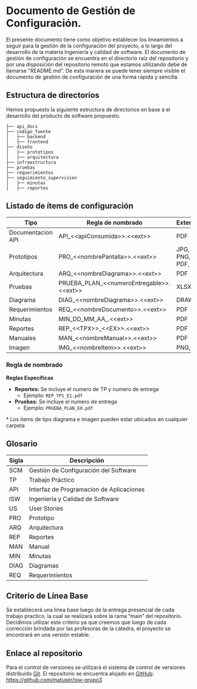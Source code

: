 # Documento de Gestión de Configuración.
El presente documento tiene como objetivo establecer los lineamientos a seguir para la gestión de la configuración del proyecto, a lo largo del desarrollo de la materia Ingeniería y calidad de software.
El documento de gestión de configuración se encuentra en el directorio raíz del repositorio y por una disposición del repositorio remoto que estamos utilizando debe de llamarse "README.md". De esta manera se puede tener siempre visible el documento de gestión de configuración de una forma rápida y sencilla.

## Estructura de directorios
Hemos propuesto la siguiente estructura de directorios en base a el desarrollo del producto de software propuesto.

```
├── api_docs
├── codigo_fuente
│   ├── backend
│   ├── frontend
├── diseño
│   ├── prototipos
│   ├── arquitectura
├── infraestructura
├── pruebas
├── requerimientos
├── seguimiento_supervision
│   ├── minutas
│   ├── reportes
```

## Listado de ítems de configuración

| Tipo               | Regla de nombrado | Extensión          | Ubicación                          |
|--------------------|---------|--------------------|------------------------------------|
| Documentacion API       | API_<\<apiConsumida\>>.<\<ext\>>  | PDF                | /api_docs                      |
| Prototipos       | PRO_<\<nombrePantalla\>>.<\<ext\>>    | JPG, PNG, PDF, SVG         | /diseño/prototipos           |
| Arquitectura      | ARQ_<\<nombreDiagrama\>>.<\<ext\>>   | PDF     | /diseño/arquitectura           |
| Pruebas | PRUEBA_PLAN_<\<numeroEntregable\>>.<\<ext\>>    | XLSX     | /pruebas           |
| Diagrama        | DIAG_<\<nombreDiagrama\>>.<\<ext\>>     | DRAWIO                | *                     |
| Requerimientos   | REQ_<\<nombreDocumento\>>.<\<ext\>>      | PDF    | /requerimientos           |
| Minutas | MIN_DD_MM_AA_.<\<ext\>>      | PDF          | /seguimiento_supervision/minutas              |
| Reportes            | REP_<\<TPX\>>_<\<EX\>>.<\<ext\>>     | PDF          | /seguimiento_supervision/reportes             |
| Manuales               | MAN_<\<nombreManual\>>.<\<ext\>>    | PDF                | /seguimiento_supervision                 |
| Imagen               | IMG_<\<nombreItem\>>.<\<ext\>>    | PNG, JPG                | *                 |


### Regla de nombrado

**Reglas Específicas**
- **Reportes:** Se incluye el numero de TP y numero de entrega
  - Ejemplo: `REP_TP1_E1.pdf`
- **Pruebas:** Se incluye el numero de entrega
  - Ejemplo: `PRUEBA_PLAN_E0.pdf`


\* Los items de tipo diagrama e imagen pueden estar ubicados en cualquier carpeta


## Glosario

|Sigla | Descripción|
|---|---|
|SCM| Gestión de Configuración del Software|
|TP| Trabajo Práctico|
|API| Interfaz de Programacion de Aplicaciones|
|ISW | Ingeniería y Calidad de Software|
|US| User Stories|
|PRO| Prototipo|
|ARQ| Arquitectura|
|REP| Reportes|
|MAN| Manual|
|MIN| Minutas|
|DIAG| Diagramas|
|REQ| Requerimientos|


## Criterio de Línea Base
Se establecerá una línea base luego de la entrega presencial de cada trabajo practico, la cual se realizará sobre la rama “main” del repositorio. 
Decidimos utilizar este criterio ya que creemos que luego de cada corrección brindada por las profesoras de la cátedra, el proyecto se encontrará en una versión estable.

## Enlace al repositorio
Para el control de versiones se utilizará el sistema de control de versiones distribuido [Git](https://git-scm.com/).
El repositorio se encuentra alojado en [GitHub](https://github.com/matuser/isw-grupo3): https://github.com/matuser/isw-grupo3
